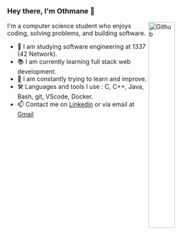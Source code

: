 ### Hey there, I'm Othmane 👋

<img width="35%" align="right" alt="Github" src="https://user-images.githubusercontent.com/48678280/88862734-4903af80-d201-11ea-968b-9c939d88a37c.gif" />

I'm a computer science student who enjoys coding, solving problems, and building software.

- 🔭 I am studying software engineering at 1337 (42 Network).
- 📚 I am currently learning  full stack web development.
- 🌱 I am constantly trying to learn and improve.
- 🛠️ Languages and tools I use : C, C++, Java, Bash, git, VScode, Docker.
- 📫 Contact me on [Linkedin](https://www.linkedin.com/in/othmane-essayegh) or via email at [Gmail](mailto:offissayegh001@gmail.com)
